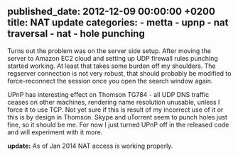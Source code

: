 published_date: 2012-12-09 00:00:00 +0200
title: NAT update
categories:
    - metta
    - upnp
    - nat traversal
    - nat
    - hole punching
---
Turns out the problem was on the server side setup. After moving the server to Amazon EC2 cloud and setting up UDP firewall rules punching started working. At least that takes some burden off my shoulders. The regserver connection is not very robust, that should probably be modified to force-reconnect the session once you open the search window again.

UPnP has interesting effect on Thomson TG784 - all UDP DNS traffic ceases on other machines, rendering name resolution unusable, unless I force it to use TCP. Not yet sure if this is result of my incorrect use of it or this is by design in Thomson. Skype and uTorrent seem to punch holes just fine, so it should be me. For now I just turned UPnP off in the released code and will experiment with it more.

**update:** As of Jan 2014 NAT access is working properly.
